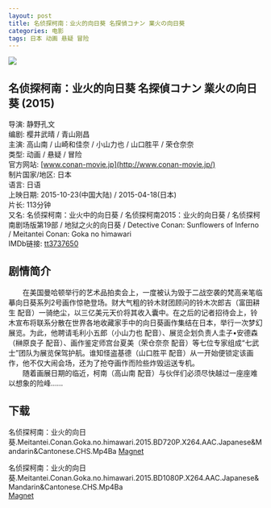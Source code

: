 ```yaml
---
layout: post
title: 名侦探柯南：业火的向日葵 名探偵コナン 業火の向日葵
categories: 电影
tags: 日本 动画 悬疑 冒险
---
```


[![](http://i2.piimg.com/c16b4b446ece0820t.jpg)](http://i2.piimg.com/c16b4b446ece0820.jpg)

## 名侦探柯南：业火的向日葵 名探偵コナン 業火の向日葵 (2015)
导演: 静野孔文  
编剧: 樱井武晴 / 青山刚昌  
主演: 高山南 / 山崎和佳奈 / 小山力也 / 山口胜平 / 荣仓奈奈  
类型: 动画 / 悬疑 / 冒险  
官方网站: [www.conan-movie.jp](http://www.conan-movie.jp/)  
制片国家/地区: 日本  
语言: 日语  
上映日期: 2015-10-23(中国大陆) / 2015-04-18(日本)  
片长: 113分钟  
又名: 名侦探柯南：业火中的向日葵 / 名侦探柯南2015：业火的向日葵 / 名侦探柯南剧场版第19部 / 地狱之火的向日葵 / Detective Conan: Sunflowers of Inferno / Meitantei Conan: Goka no himawari  
IMDb链接: [tt3737650](http://www.imdb.com/title/tt3737650)

## 剧情简介
　　在美国曼哈顿举行的艺术品拍卖会上，一度被认为毁于二战空袭的梵高亲笔临摹向日葵系列2号画作惊艳登场。财大气粗的铃木财团顾问的铃木次郎吉（富田耕生 配音）一骑绝尘，以三亿美元天价将其收入囊中。在之后的记者招待会上，铃木宣布将联系分散在世界各地收藏家手中的向日葵画作集结在日本，举行一次梦幻展览。为此，他聘请毛利小五郎（小山力也 配音）、展览企划负责人圭子•安德森（榊原良子 配音）、画作鉴定师宫台夏美（荣仓奈奈 配音）等七位专家组成“七武士”团队为展览保驾护航。谁知怪盗基德（山口胜平 配音）从一开始便锁定该画作，他不仅大闹会场，还为了抢夺画作而险些炸毁运送专机。  
　　随着画展日期的临近，柯南（高山南 配音）与伙伴们必须尽快越过一座座难以想象的险峰……

## 下载
名侦探柯南：业火的向日葵.Meitantei.Conan.Goka.no.himawari.2015.BD720P.X264.AAC.Japanese&Mandarin&Cantonese.CHS.Mp4Ba
[Magnet](magnet:?xt=urn:btih:f8f4b4a78a467c1043d747ff73e6bb1528f548b1&tr=http://bt.mp4ba.com:2710/announce)

名侦探柯南：业火的向日葵.Meitantei.Conan.Goka.no.himawari.2015.BD1080P.X264.AAC.Japanese&Mandarin&Cantonese.CHS.Mp4Ba  
[Magnet](magnet:?xt=urn:btih:4e2563a432d8ddb3d4fe435a4bee36a4009548a8&tr=http://bt.mp4ba.com:2710/announce)
